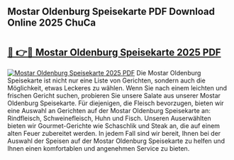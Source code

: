 ## Mostar Oldenburg Speisekarte PDF Download Online 2025 ChuCa

# <h2><a href="http://gce296.nevu.top/?p=Mostar+Oldenburg+Speisekarte">🔗 👉🔴 Mostar Oldenburg Speisekarte 2025 PDF</a></h2>

[![Mostar Oldenburg Speisekarte 2025 PDF](https://i.imgur.com/dBaPXMq.png)](http://gce296.nevu.top/?p=Mostar+Oldenburg+Speisekarte)
Die Mostar Oldenburg Speisekarte ist nicht nur eine Liste von Gerichten, sondern auch die Möglichkeit, etwas Leckeres zu wählen. Wenn Sie nach einem leichten und frischen Gericht suchen, probieren Sie unsere Salate aus unserer Mostar Oldenburg Speisekarte. Für diejenigen, die Fleisch bevorzugen, bieten wir eine Auswahl an Gerichten auf der Mostar Oldenburg Speisekarte an: Rindfleisch, Schweinefleisch, Huhn und Fisch. Unseren Auserwählten bieten wir Gourmet-Gerichte wie Schaschlik und Steak an, die auf einem alten Feuer zubereitet werden. In jedem Fall sind wir bereit, Ihnen bei der Auswahl der Speisen auf der Mostar Oldenburg Speisekarte zu helfen und Ihnen einen komfortablen und angenehmen Service zu bieten.
